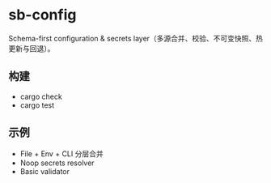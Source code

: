 # sb-config

Schema-first configuration & secrets layer（多源合并、校验、不可变快照、热更新与回退）。

## 构建

- cargo check
- cargo test

## 示例

- File + Env + CLI 分层合并
- Noop secrets resolver
- Basic validator
